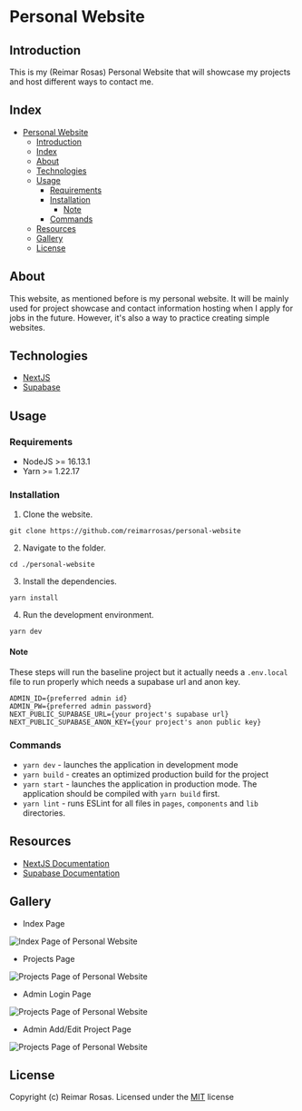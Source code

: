 # Personal Website

## Introduction

This is my (Reimar Rosas) Personal Website that will showcase my projects and host different ways to contact me.

## Index

- [Personal Website](#personal-website)
  - [Introduction](#introduction)
  - [Index](#index)
  - [About](#about)
  - [Technologies](#technologies)
  - [Usage](#usage)
    - [Requirements](#requirements)
    - [Installation](#installation)
      - [Note](#note)
    - [Commands](#commands)
  - [Resources](#resources)
  - [Gallery](#gallery)
  - [License](#license)

## About

This website, as mentioned before is my personal website. It will be mainly used for project showcase and contact information hosting when I apply for jobs in the future. However, it's also a way to practice creating simple websites.

## Technologies

* [NextJS](https://nextjs.org)
* [Supabase](https://supabase.com)

## Usage

### Requirements

* NodeJS >= 16.13.1
* Yarn >= 1.22.17

### Installation

1. Clone the website.

```
git clone https://github.com/reimarrosas/personal-website
```

2. Navigate to the folder.

```
cd ./personal-website
```

3. Install the dependencies. 

```
yarn install
```

4. Run the development environment.

```
yarn dev
```

#### Note

These steps will run the baseline project but it actually needs a `.env.local` file to run properly which needs a supabase url and anon key.

```
ADMIN_ID={preferred admin id}
ADMIN_PW={preferred admin password}
NEXT_PUBLIC_SUPABASE_URL={your project's supabase url}
NEXT_PUBLIC_SUPABASE_ANON_KEY={your project's anon public key}
```

### Commands

* `yarn dev` - launches the application in development mode
* `yarn build` - creates an optimized production build for the project
* `yarn start` - launches the application in production mode. The application should be compiled with `yarn build` first.
* `yarn lint` - runs ESLint for all files in `pages`, `components` and `lib` directories.

## Resources

* [NextJS Documentation](https://nextjs.org/docs)
* [Supabase Documentation](https://supabase.com/docs)

## Gallery

* Index Page

![Index Page of Personal Website](https://i.imgur.com/D7cuGap.png)

* Projects Page

![Projects Page of Personal Website](https://i.imgur.com/zUBp2C9.png)

* Admin Login Page

![Projects Page of Personal Website](https://i.imgur.com/DLjSqct.png)

* Admin Add/Edit Project Page

![Projects Page of Personal Website](https://i.imgur.com/HdkgE8H.png)

## License

Copyright (c) Reimar Rosas. Licensed under the [MIT](LICENSE) license
